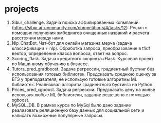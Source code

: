 # projects
1. Sibur_challenge. 
Задача поиска аффилированных копмпаний (https://sibur.ai-community.com/competitions/4/tasks/12). Решал с помощью получения эмбедингов очищенных названий и расчета расстояния между ними. 
2. Nlp_ChatBot. 
Чат-бот для онлайн магазина мерча (задача классификации + nlp). Обработка запроса, преобразование в tfidf вектор, определение класса вопроса, ответ на вопрос. 
3. Scoring_flask.
Задача кредитного скоринта+Flask. Курсовой проект по Машинному обучению в бизнесе. 
4. Tutors_pred_gradboost. 
Задача регрессии, градиентный бустинг без использования готовых библиотек. 
Предсказать среднюю оценку за ЕГЭ у преподавателя, не использую готовые алгоритмы ML библиотек. Реализовал алгоритм градиентного бустинга на Python.
5. Prices_pred_xgboost.
Задача регрессии. Предсказать цену на жилье используя любые ML библиотеки, задание решешено с помощью xgboost.
6. MySQL_DB.
В рамках курса по MySql было дано задание реализовать реляционную базу данных для социальной сети и написать возможные популярные запросы.
